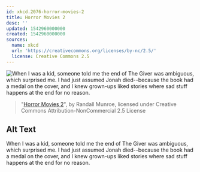 ```yaml
---
id: xkcd.2076-horror-movies-2
title: Horror Movies 2
desc: ''
updated: 1542960000000
created: 1542960000000
sources:
  name: xkcd
  url: 'https://creativecommons.org/licenses/by-nc/2.5/'
  license: Creative Commons 2.5
---
```

![When I was a kid, someone told me the end of The Giver was ambiguous, which surprised me. I had just assumed Jonah died--because the book had a medal on the cover, and I knew grown-ups liked stories where sad stuff happens at the end for no reason.](https://imgs.xkcd.com/comics/horror_movies_2.png)
> "[Horror Movies 2](https://xkcd.com/2076/)", by Randall Munroe, licensed under Creative Commons Attribution-NonCommercial 2.5 License

## Alt Text
When I was a kid, someone told me the end of The Giver was ambiguous, which surprised me. I had just assumed Jonah died--because the book had a medal on the cover, and I knew grown-ups liked stories where sad stuff happens at the end for no reason.
